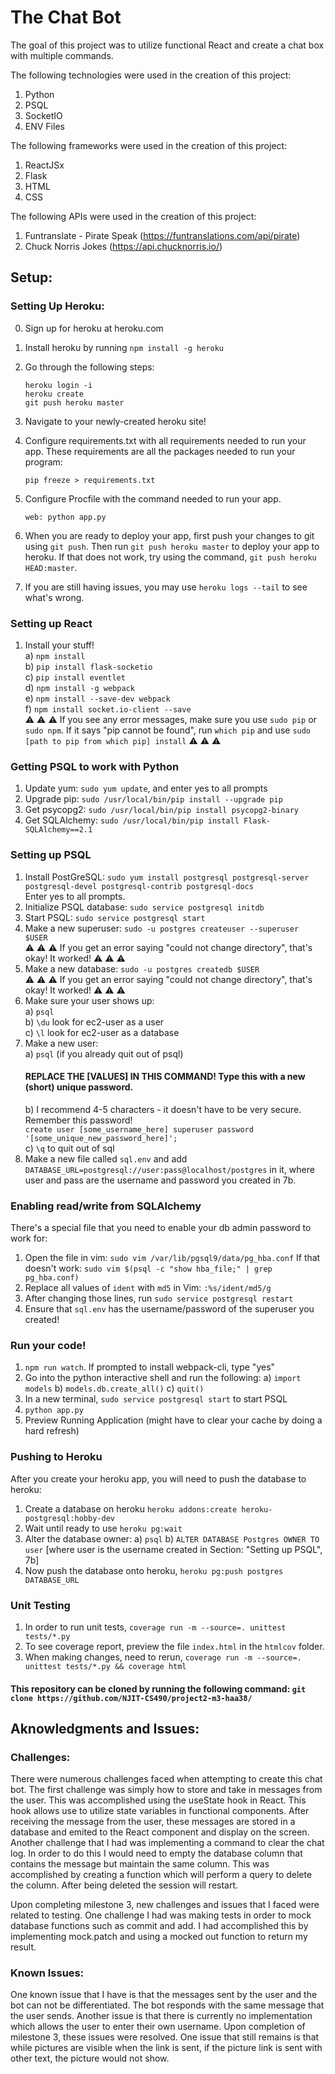 # The Chat Bot 

The goal of this project was to utilize functional React and create a chat box with multiple commands. 


The following technologies were used in the creation of this project:
  1. Python
  2. PSQL
  3. SocketIO
  4. ENV Files

 The following frameworks were used in the creation of this project:
   1. ReactJSx
   2. Flask
   3. HTML
   4. CSS
   
 The following APIs were used in the creation of this project:
   1. Funtranslate - Pirate Speak (https://funtranslations.com/api/pirate)
   2. Chuck Norris Jokes (https://api.chucknorris.io/)


## Setup:

### Setting Up Heroku:

0. Sign up for heroku at heroku.com 
1. Install heroku by running `npm install -g heroku`
2. Go through the following steps:
    ```
    heroku login -i
    heroku create
    git push heroku master
    ```
3. Navigate to your newly-created heroku site!
      
4. Configure requirements.txt with all requirements needed to run your app.
    These requirements are all the packages needed to run your program:
      ```
      pip freeze > requirements.txt
      ```
5. Configure Procfile with the command needed to run your app.
      ```
      web: python app.py
      ```
6. When you are ready to deploy your app, first push your changes to git using `git push`. Then run `git push heroku master` to deploy your app to heroku. If that does not work, try using the command, `git push heroku HEAD:master`.

7. If you are still having issues, you may use `heroku logs --tail` to see what's wrong.

### Setting up React     
1. Install your stuff!    
  a) `npm install`    
  b) `pip install flask-socketio`    
  c) `pip install eventlet`    
  d) `npm install -g webpack`    
  e) `npm install --save-dev webpack`    
  f) `npm install socket.io-client --save`    
:warning: :warning: :warning: If you see any error messages, make sure you use `sudo pip` or `sudo npm`. If it says "pip cannot be found", run `which pip` and use `sudo [path to pip from which pip] install` :warning: :warning: :warning:    
  
### Getting PSQL to work with Python  
  
1. Update yum: `sudo yum update`, and enter yes to all prompts    
2. Upgrade pip: `sudo /usr/local/bin/pip install --upgrade pip`  
3. Get psycopg2: `sudo /usr/local/bin/pip install psycopg2-binary`    
4. Get SQLAlchemy: `sudo /usr/local/bin/pip install Flask-SQLAlchemy==2.1`    
  
### Setting up PSQL  
  
1. Install PostGreSQL: `sudo yum install postgresql postgresql-server postgresql-devel postgresql-contrib postgresql-docs`    
    Enter yes to all prompts.    
2. Initialize PSQL database: `sudo service postgresql initdb`    
3. Start PSQL: `sudo service postgresql start`    
4. Make a new superuser: `sudo -u postgres createuser --superuser $USER`    
    :warning: :warning: :warning: If you get an error saying "could not change directory", that's okay! It worked! :warning: :warning: :warning:    
5. Make a new database: `sudo -u postgres createdb $USER`    
        :warning: :warning: :warning: If you get an error saying "could not change directory", that's okay! It worked! :warning: :warning: :warning:    
6. Make sure your user shows up:    
    a) `psql`    
    b) `\du` look for ec2-user as a user    
    c) `\l` look for ec2-user as a database    
7. Make a new user:    
    a) `psql` (if you already quit out of psql)    
    #### REPLACE THE [VALUES] IN THIS COMMAND! Type this with a new (short) unique password.   
    b) I recommend 4-5 characters - it doesn't have to be very secure. Remember this password!  
        `create user [some_username_here] superuser password '[some_unique_new_password_here]';`    
    c) `\q` to quit out of sql    
8. Make a new file called `sql.env` and add `DATABASE_URL=postgresql://user:pass@localhost/postgres` in it, where user and pass are the username and password you created in 7b. 
  
### Enabling read/write from SQLAlchemy  
There's a special file that you need to enable your db admin password to work for:  
1. Open the file in vim: `sudo vim /var/lib/pgsql9/data/pg_hba.conf`
If that doesn't work: `sudo vim $(psql -c "show hba_file;" | grep pg_hba.conf)`  
2. Replace all values of `ident` with `md5` in Vim: `:%s/ident/md5/g`  
3. After changing those lines, run `sudo service postgresql restart`  
4. Ensure that `sql.env` has the username/password of the superuser you created!  

### Run your code!    
1. `npm run watch`. If prompted to install webpack-cli, type "yes"    
2. Go into the python interactive shell and run the following:
    a) `import models`
    b) `models.db.create_all()`
    c) `quit()`
3. In a new terminal, `sudo service postgresql start` to start PSQL
4. `python app.py`    
5. Preview Running Application (might have to clear your cache by doing a hard refresh)    

### Pushing to Heroku
After you create your heroku app, you will need to push the database to heroku:
1. Create a database on heroku `heroku addons:create heroku-postgresql:hobby-dev`
2. Wait until ready to use `heroku pg:wait`
3. Alter the database owner:
    a) `psql`
    b) `ALTER DATABASE Postgres OWNER TO user` [where user is the username created in Section: "Setting up PSQL", 7b]
4. Now push the database onto heroku, `heroku pg:push postgres DATABASE_URL`

### Unit Testing
1. In order to run unit tests, `coverage run -m --source=. unittest tests/*.py`
2. To see coverage report, preview the file `index.html` in the `htmlcov` folder.
3. When making changes, need to rerun, `coverage run -m --source=. unittest tests/*.py && coverage html`


#### This repository can be cloned by running the following command: `git clone https://github.com/NJIT-CS490/project2-m3-haa38/`


## Aknowledgments and Issues:

### Challenges: 
There were numerous challenges faced when attempting to create this chat bot. The first challenge was simply how to store and take in messages from the user. This was accomplished using the useState hook in React. This hook allows use to utilize state variables in functional components. After receiving the message from the user, these messages are stored in a database and emited to the React component and display on the screen. Another challenge that I had was implementing a command to clear the chat log. In order to do this I would need to empty the database column that contains the message but maintain the same column. This was accomplished by creating a function which will perform a query to delete the column. After being deleted the session will restart. 

Upon completing milestone 3, new challenges and issues that I faced were related to testing. One challenge I had was making tests in order to mock database functions such as commit and add. I had accomplished this by implementing mock.patch and using a mocked out function to return my result. 

### Known Issues:
One known issue that I have is that the messages sent by the user and the bot can not be differentiated. The bot responds with the same message that the user sends. Another issue is that there is currently no implementation which allows the user to enter their own username. 
Upon completion of milestone 3, these issues were resolved. One issue that still remains is that while pictures are visible when the link is sent, if the picture link is sent with other text, the picture would not show.
